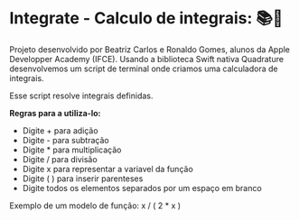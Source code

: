 # Integrate - Calculo de integrais: 📚🧐
Projeto desenvolvido por Beatriz Carlos e Ronaldo Gomes, alunos da Apple Developper Academy (IFCE). Usando a biblioteca Swift nativa Quadrature desenvolvemos um script de terminal onde criamos uma calculadora de integrais.

Esse script resolve integrais definidas.

**Regras para a utiliza-lo:**
* Digite + para adição
* Digite - para subtração
* Digite * para multiplicação
* Digite / para divisão
* Digite x para representar a variavel da função
* Digite ( ) para inserir parenteses
* Digite todos os elementos separados por um espaço em branco

Exemplo de um modelo de função: x / ( 2 * x )
